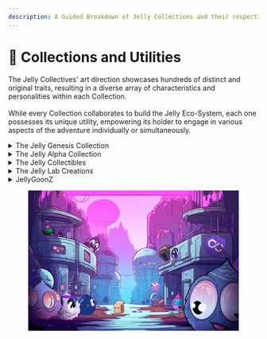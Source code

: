 ```yaml
---
description: A Guided Breakdown of Jelly Collections and their respective Holder Utilities
---
```


# 🍞 Collections and Utilities

The Jelly Collectives' art direction showcases hundreds of distinct and original traits, resulting in a diverse array of characteristics and personalities within each Collection.\
\
&#x20;While every Collection collaborates to build the Jelly Eco-System, each one possesses its unique utility, empowering its holder to engage in various aspects of the adventure individually or simultaneously.

<details>

<summary>The Jelly Genesis Collection</summary>

A generative PFP Collection boasting original and unique traits that would set the esthetic of future Jelly collections and collectibles.\
\
_Utility:_\
Perpetual WL Capabilities - Genesis Holders will enjoy eternal access to whitelist discounts and exclusive minting privileges., as well but not limited to Exclusive Discord Roles, Allowances and other special perks for holding.

</details>

<details>

<summary>The Jelly Alpha Collection</summary>

The Alphas led the project from its inception, establishing strategic partnerships and collaborations across a broad spectrum of WEB3 NFT projects and beyond. Boasting an extensive array of over 200 unique traits, the initial total supply was set at 4.2k. As the project continued to develop and navigate the ever-changing market dynamics, the Alphas themselves underwent transformation.

However, an unforeseen twist unfolded when a significant fire ravaged Alpha Labs, engulfing half of the supply in unyielding flames and reducing it to ashes. This tragic event led to the placement of the surviving Jellies for adoption, marking a poignant chapter in our project's journey.

***

**The Evolution**

The Alpha Jellies are on the cusp of their transformative journey into their next evolutionary phase.

Holders of the Alpha Collection will receive an exclusive EV0-Token, facilitating the evolution of their Jelly into the forthcoming collection. This transition introduces a fresh layer of utility and a novel mechanism for earning.

***

**Staking**\
The upcoming Evo Jelly Collection will introduce a Non-Custodial Staking Contract, allowing Jelly NFT owners to maintain full ownership of their assets while earning [tokens](community-token.md).

Owners will be required to register their acquired Evo-Jellies, triggering a user-friendly display showcasing the cumulative earnings from their held NFTs.\
\
**Accelerated Earning**\
The Evo Reward System will feature an enhanced mechanism that empowers various collections and tokens to contribute to multiplied earnings, a system determined by the community. This opens doors for partners and collaborators to amplify the rewards for staked tokens, fostering a collaborative and community-driven approach to value generation.

</details>

<details>

<summary>The Jelly Collectibles </summary>



</details>

<details>

<summary>The Jelly Lab Creations</summary>



</details>

<details>

<summary>JellyGoonZ</summary>



</details>

<div data-full-width="false">

<figure><img src="../.gitbook/assets/jellybanner33.jpg" alt=""><figcaption></figcaption></figure>

</div>



##
